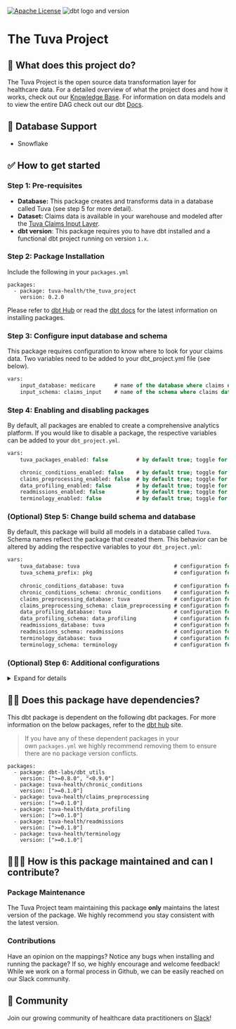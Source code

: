 [![Apache License](https://img.shields.io/badge/License-Apache%202.0-blue.svg)](https://opensource.org/licenses/Apache-2.0) ![dbt logo and version](https://img.shields.io/static/v1?logo=dbt&label=dbt-version&message=0.21.x&color=orange)
# The Tuva Project

## 🧰 What does this project do?

The Tuva Project is the open source data transformation layer for healthcare data.  For a detailed overview of what the project does and how it works, check out our [Knowledge Base](https://thetuvaproject.com/docs/intro).  For information on data models and to view the entire DAG check out our dbt [Docs](https://tuva-health.github.io/the_tuva_project/#!/overview/terminology).

## 🔌 Database Support

- Snowflake

## ✅ How to get started

### Step 1:  Pre-requisites

- **Database:**  This package creates and transforms data in a database called Tuva (see step 5 for more detail).
- **Dataset:**  Claims data is available in your warehouse and modeled after the [Tuva Claims Input Layer](https://thetuvaproject.com/docs/data-models/claims-input-layer).
- **dbt version**:  This package requires you to have dbt installed and a functional dbt project running on version `1.x`.

### Step 2:  Package Installation

Include the following in your `packages.yml`

```
packages:
  - package: tuva-health/the_tuva_project
    version: 0.2.0
```

Please refer to [dbt Hub](https://hub.getdbt.com/) or read the [dbt docs](https://docs.getdbt.com/docs/build/packages) for the latest information on installing packages.

### Step 3:  Configure input database and schema

This package requires configuration to know where to look for your claims data.  Two variables need to be added to your dbt_project.yml file (see below).

```sql
vars:
	input_database: medicare      # name of the database where claims data is stored
  	input_schema: claims_input    # name of the schema where claims data is stored
```

### Step 4:  Enabling and disabling packages

By default, all packages are enabled to create a comprehensive analytics platform.  If you would like to disable a package, the respective variables can be added to your `dbt_project.yml`.

```sql
vars:
	tuva_packages_enabled: false         # by default true; toggle for all packages

	chronic_conditions_enabled: false    # by default true; toggle for specific package
  	claims_preprocessing_enabled: false  # by default true; toggle for specific package
	data_profiling_enabled: false        # by default true; toggle for specific package
	readmissions_enabled: false          # by default true; toggle for specific package
	terminology_enabled: false           # by default true; toggle for specific package
```

### (Optional) Step 5:  Change build schema and database

By default, this package will build all models in a database called `Tuva`.  Schema names reflect the package that created them.  This behavior can be altered by adding the respective variables to your `dbt_project.yml`:

```sql
vars:
	tuva_database: tuva                              # configuration for all packages
	tuva_schema_prefix: pkg                          # configuration for all packages
	
	chronic_conditions_database: tuva                # configuration for specific package
	chronic_conditions_schema: chronic_conditions    # configuration for specific package
  	claims_preprocessing_database: tuva              # configuration for specific package
  	claims_preprocessing_schema: claim_preprocessing # configuration for specific package
	data_profiling_database: tuva                    # configuration for specific package
	data_profiling_schema: data_profiling            # configuration for specific package
	readmissions_database: tuva                      # configuration for specific package
	readmissions_schema: readmissions                # configuration for specific package
	terminology_database: tuva                       # configuration for specific package
	terminology_schema: terminology                  # configuration for specific package
```

### (Optional) Step 6:  Additional configurations
<details>
<summary> Expand for details </summary>

**Add schema prefix to all packages**

At the package level, a prefix can be added to all schemas.  The following variable can be added to your dbt_project.yml:

```sql
vars:
	tuva_schema_prefix: testing_environment    # configuration for all packages
```

**Modifying a model alias, materialization, and tags**

All model-level configurations for a package are in `_models.yml`.  Only a few settings should be altered within this file:

- [Custom aliases](https://docs.getdbt.com/docs/build/custom-aliases) - An override of the model name, creating a clearer table name.
- [Tags](https://docs.getdbt.com/reference/resource-configs/tags) - A categorization and organization of models
- [Materialization](https://docs.getdbt.com/docs/build/materializations) - Pre-configure based on internal testing of query performance

> NOTE: The [enabled](https://docs.getdbt.com/reference/resource-configs/enabled) property has also been set within the model.sql file due to a potential bug with dbt.
>
</details>

## 🤹🏽 **Does this package have dependencies?**

This dbt package is dependent on the following dbt packages. For more information on the below packages, refer to the [dbt hub](https://hub.getdbt.com/) site.

> If you have any of these dependent packages in your own `packages.yml` we highly recommend removing them to ensure there are no package version conflicts.
> 

```
packages:
  - package: dbt-labs/dbt_utils
    version: [">=0.8.0", "<0.9.0"]
  - package: tuva-health/chronic_conditions
    version: [">=0.1.0"]
  - package: tuva-health/claims_preprocessing
    version: [">=0.1.0"]
  - package: tuva-health/data_profiling
    version: [">=0.1.0"]
  - package: tuva-health/readmissions
    version: [">=0.1.0"]
  - package: tuva-health/terminology
    version: [">=0.1.0"]
```

## 🙋🏻‍♀️ **How is this package maintained and can I contribute?**

### **Package Maintenance**

The Tuva Project team maintaining this package **only** maintains the latest version of the package. We highly recommend you stay consistent with the latest version.

### Contributions

Have an opinion on the mappings? Notice any bugs when installing and running the package?
If so, we highly encourage and welcome feedback!  While we work on a formal process in Github, we can be easily reached on our Slack community.

## 🤝 Community

Join our growing community of healthcare data practitioners on [Slack](https://join.slack.com/t/thetuvaproject/shared_invite/zt-16iz61187-G522Mc2WGA2mHF57e0il0Q)!
